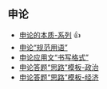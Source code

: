 ## 申论

- [申论的本质-系列](https://zhuanlan.zhihu.com/p/44952560) 👍
- [申论“规范用语”](https://zhuanlan.zhihu.com/p/156052363)
- [申论应用文“书写格式”](https://zhuanlan.zhihu.com/p/355492437)
- [申论答题“思路”模板-政治](https://zhuanlan.zhihu.com/p/309240010) 
- [申论答题“思路”模板-经济](https://zhuanlan.zhihu.com/p/336783206) 


